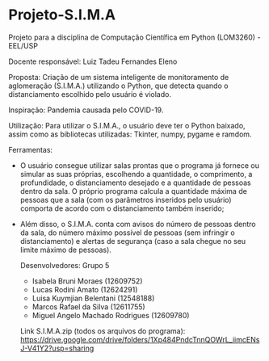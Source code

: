 # Projeto-S.I.M.A
Projeto para a disciplina de Computação Científica em Python (LOM3260) - EEL/USP

Docente responsável: Luiz Tadeu Fernandes Eleno

Proposta: Criação de um sistema inteligente de monitoramento de aglomeração (S.I.M.A.) utilizando o Python, 
que detecta quando o distanciamento escolhido pelo usuário é violado.

Inspiração: Pandemia causada pelo COVID-19.

Utilização: Para utilizar o S.I.M.A., o usuário deve ter o Python baixado, assim como as bibliotecas utilizadas: Tkinter, numpy, pygame e ramdom.

Ferramentas: 
- O usuário consegue utilizar salas prontas que o programa já fornece ou simular as suas próprias, escolhendo a quantidade, o comprimento,
  a profundidade, o distanciamento desejado e a quantidade de pessoas dentro da sala. O próprio programa calcula a quantidade máxima de pessoas que a sala 
  (com os parâmetros inseridos pelo usuário) comporta de acordo com o distanciamento também inserido;
  
- Além disso, o S.I.M.A. conta com avisos do número de pessoas dentro da sala, do número máximo possível de pessoas (sem infringir o distanciamento) e alertas
  de segurança (caso a sala chegue no seu limite máximo de pessoas).
  
  Desenvolvedores:
  Grupo 5
  - Isabela Bruni Moraes (12609752)
  - Lucas Rodini Amato (12624291)
  - Luisa Kuymjian Belentani (12548188)
  - Marcos Rafael da Silva (12611755)
  - Miguel Angelo Machado Rodrigues (12609780)

  
  Link S.I.M.A.zip (todos os arquivos do programa):
  https://drive.google.com/drive/folders/1Xp484PndcTnnQOWrL_iimcENsJ-V41Y2?usp=sharing
